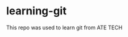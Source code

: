 # learning-git

This repo was used to learn git from ATE TECH






































